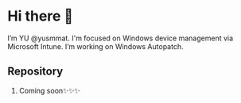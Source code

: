 # Hi there 👋
I’m YU @yusmmat. I'm focused on Windows device management via Microsoft Intune. I’m working on Windows Autopatch.

## Repository
1. Coming soon✨✨✨

<!---
yusummat/yusummat is a ✨ special ✨ repository because its `README.md` (this file) appears on your GitHub profile.
You can click the Preview link to take a look at your changes.
--->
